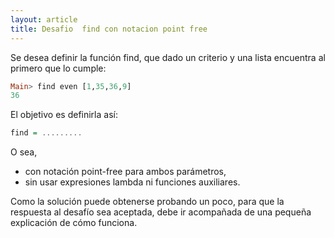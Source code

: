 ```yaml
---
layout: article
title: Desafio  find con notacion point free
---
```


Se desea definir la función find, que dado un criterio y una lista encuentra al primero que lo cumple:

```Haskell
Main> find even [1,35,36,9]
36
```

El objetivo es definirla así:

```Haskell
find = .........
```

O sea,

-   con notación point-free para ambos parámetros,
-   sin usar expresiones lambda ni funciones auxiliares.

Como la solución puede obtenerse probando un poco, para que la respuesta al desafío sea aceptada, debe ir acompañada de una pequeña explicación de cómo funciona.
